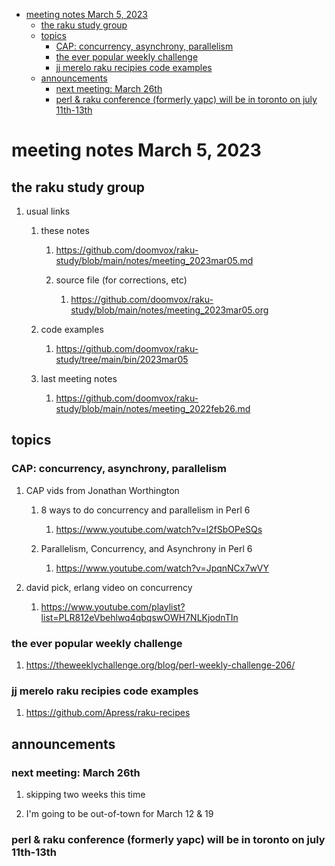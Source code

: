 - [meeting notes March 5, 2023](#orgdd9ff13)
  - [the raku study group](#org125d19c)
  - [topics](#orgeef1b9c)
    - [CAP: concurrency, asynchrony, parallelism](#orgb279c54)
    - [the ever popular weekly challenge](#org280cb9d)
    - [jj merelo raku recipies code examples](#org4a2ffea)
  - [announcements](#orgce1eafd)
    - [next meeting: March 26th](#org0f0b62c)
    - [perl & raku conference (formerly yapc) will be in toronto on july 11th-13th](#orgd9ebac0)


<a id="orgdd9ff13"></a>

# meeting notes March 5, 2023


<a id="org125d19c"></a>

## the raku study group

1.  usual links

    1.  these notes
    
        1.  <https://github.com/doomvox/raku-study/blob/main/notes/meeting_2023mar05.md>
        
        2.  source file (for corrections, etc)
        
            1.  <https://github.com/doomvox/raku-study/blob/main/notes/meeting_2023mar05.org>
    
    2.  code examples
    
        1.  <https://github.com/doomvox/raku-study/tree/main/bin/2023mar05>
    
    3.  last meeting notes
    
        1.  <https://github.com/doomvox/raku-study/blob/main/notes/meeting_2022feb26.md>


<a id="orgeef1b9c"></a>

## topics


<a id="orgb279c54"></a>

### CAP: concurrency, asynchrony, parallelism

1.  CAP vids from Jonathan Worthington

    1.  8 ways to do concurrency and parallelism in Perl 6
    
        1.  <https://www.youtube.com/watch?v=l2fSbOPeSQs>
    
    2.  Parallelism, Concurrency, and Asynchrony in Perl 6
    
        1.  <https://www.youtube.com/watch?v=JpqnNCx7wVY>

2.  david pick, erlang video on concurrency

    1.  <https://www.youtube.com/playlist?list=PLR812eVbehlwq4qbqswOWH7NLKjodnTIn>


<a id="org280cb9d"></a>

### the ever popular weekly challenge

1.  <https://theweeklychallenge.org/blog/perl-weekly-challenge-206/>


<a id="org4a2ffea"></a>

### jj merelo raku recipies code examples

1.  <https://github.com/Apress/raku-recipes>


<a id="orgce1eafd"></a>

## announcements


<a id="org0f0b62c"></a>

### next meeting: March 26th

1.  skipping two weeks this time

2.  I'm going to be out-of-town for March 12 & 19


<a id="orgd9ebac0"></a>

### perl & raku conference (formerly yapc) will be in toronto on july 11th-13th
